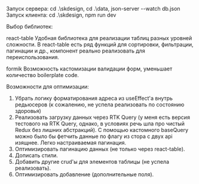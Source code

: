 Запуск сервера:  cd .\skdesign\,  cd .\data\, json-server --watch db.json
Запуск клиента: cd .\skdesign\, npm run dev   

Выбор библиотек: 

react-table
Удобная библиотека для реализации таблиц разных уровней сложности. В react-table есть ряд функций для сортировки, фильтрации, пагинации и др., компонент реально реализовать для переиспользования.

formik 
Возможность кастомизации валидации форм, уменьшает количество boilerplate code. 

Возможности для оптимизации:
1. Убрать логику форматирования адреса из useEffect'а внутрь редьюсеров (к сожалению, не успела реализовать по состоянию здоровья)
2. Реализовать загрузку данных через RTK Query (у меня есть версия тестового на RTK Query, однако, в условиях речь шла про чистый Redux без лишних абстракций). С помощью кастомного baseQuery можно было бы фетчить данные по флагу из стора с двух api изящнее. Легко настраиваемая пагинация.
3. Оптимизировать пагинацию данных (не только через react-table).
4. Дописать стили.
5. Добавить другие crud'ы для элементов таблицы (не успела реализовать).
6. Оптимизировать добавление (дополнительные поля).
